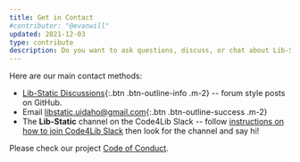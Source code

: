 ```yaml
---
title: Get in Contact
#contributor: "@evanwill"
updated: 2021-12-03
type: contribute
description: Do you want to ask questions, discuss, or chat about Lib-Static?
---
```


Here are our main contact methods:

- [Lib-Static Discussions](https://github.com/lib-static/lib-static.github.io/discussions){:.btn .btn-outline-info .m-2} -- forum style posts on GitHub.
- Email [libstatic.uidaho@gmail.com](mailto:libstatic.uidaho@gmail.com){:.btn .btn-outline-success .m-2}
- The **Lib-Static** channel on the Code4Lib Slack -- follow [instructions on how to join Code4Lib Slack](https://code4lib.org/irc/#slack) then look for the channel and say hi!

Please check our project [Code of Conduct](CODE_OF_CONDUCT.md).
